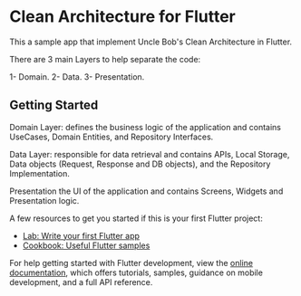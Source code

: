 # Clean Architecture for Flutter

This a sample app that implement Uncle Bob's Clean Architecture in Flutter.

There are 3 main Layers to help separate the code:

1- Domain.
2- Data.
3- Presentation.

## Getting Started

Domain Layer: defines the business logic of the application and contains UseCases, Domain Entities, and Repository Interfaces.

Data Layer: responsible for data retrieval and contains APIs, Local Storage, Data objects (Request, Response and DB objects), and the Repository Implementation.

Presentation the UI of the application and contains Screens, Widgets and Presentation logic.

A few resources to get you started if this is your first Flutter project:

- [Lab: Write your first Flutter app](https://docs.flutter.dev/get-started/codelab)
- [Cookbook: Useful Flutter samples](https://docs.flutter.dev/cookbook)

For help getting started with Flutter development, view the
[online documentation](https://docs.flutter.dev/), which offers tutorials,
samples, guidance on mobile development, and a full API reference.
